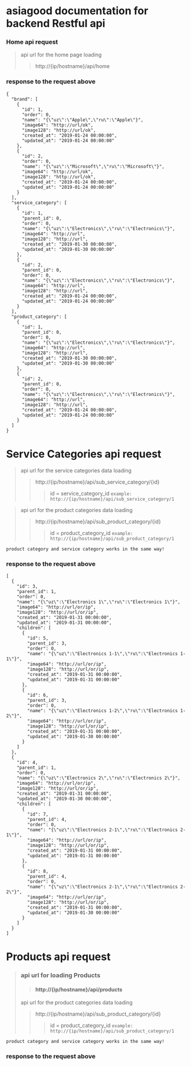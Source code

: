 # asiagood documentation for backend Restful api

### Home api request

> api url for the home page loading
>> http://{ip/hostname}/api/home

### response to the request above
```
{
  "brand": [
    {
      "id": 1,
      "order": 0,
      "name": "{\"uz\":\"Apple\",\"ru\":\"Apple\"}",
      "image64": "http://url/ok",
      "image128": "http://url/ok",
      "created_at": "2019-01-24 00:00:00",
      "updated_at": "2019-01-24 00:00:00"
    },
    {
      "id": 2,
      "order": 0,
      "name": "{\"uz\":\"Microsoft\",\"ru\":\"Microsoft\"}",
      "image64": "http://url/ok",
      "image128": "http://url/ok",
      "created_at": "2019-01-24 00:00:00",
      "updated_at": "2019-01-24 00:00:00"
    }
  ],
  "service_category": [
    {
      "id": 1,
      "parent_id": 0,
      "order": 0,
      "name": "{\"uz\":\"Electronics\",\"ru\":\"Electronics\"}",
      "image64": "http://url",
      "image128": "http://url",
      "created_at": "2019-01-30 00:00:00",
      "updated_at": "2019-01-30 00:00:00"
    },
    {
      "id": 2,
      "parent_id": 0,
      "order": 0,
      "name": "{\"uz\":\"Electronics\",\"ru\":\"Electronics\"}",
      "image64": "http://url",
      "image128": "http://url",
      "created_at": "2019-01-24 00:00:00",
      "updated_at": "2019-01-24 00:00:00"
    }
  ],
  "product_category": [
    {
      "id": 1,
      "parent_id": 0,
      "order": 0,
      "name": "{\"uz\":\"Electronics\",\"ru\":\"Electronics\"}",
      "image64": "http://url",
      "image128": "http://url",
      "created_at": "2019-01-30 00:00:00",
      "updated_at": "2019-01-30 00:00:00"
    },
    {
      "id": 2,
      "parent_id": 0,
      "order": 0,
      "name": "{\"uz\":\"Electronics\",\"ru\":\"Electronics\"}",
      "image64": "http://url",
      "image128": "http://url",
      "created_at": "2019-01-24 00:00:00",
      "updated_at": "2019-01-24 00:00:00"
    }
  ]
}
```
# Service Categories api request

> api url for the service categories data loading
>>http://{ip/hostname}/api/sub_service_category/{id}
>>>id = service_category_id `example: http://{ip/hostname}/api/sub_service_category/1`

> api url for the product categories data loading
>>http://{ip/hostname}/api/sub_product_category/{id}
>>>id = product_category_id `example: http://{ip/hostname}/api/sub_product_category/1`

`product category and service category works in the same way!`
### response to the request above
```
[
  {
    "id": 3,
    "parent_id": 1,
    "order": 0,
    "name": "{\"uz\":\"Electronics 1\",\"ru\":\"Electronics 1\"}",
    "image64": "http://url/or/ip",
    "image128": "http://url/or/ip",
    "created_at": "2019-01-31 00:00:00",
    "updated_at": "2019-01-31 00:00:00",
    "children": [
      {
        "id": 5,
        "parent_id": 3,
        "order": 0,
        "name": "{\"uz\":\"Electronics 1-1\",\"ru\":\"Electronics 1-1\"}",
        "image64": "http://url/or/ip",
        "image128": "http://url/or/ip",
        "created_at": "2019-01-31 00:00:00",
        "updated_at": "2019-01-31 00:00:00"
      },
      {
        "id": 6,
        "parent_id": 3,
        "order": 0,
        "name": "{\"uz\":\"Electronics 1-2\",\"ru\":\"Electronics 1-2\"}",
        "image64": "http://url/or/ip",
        "image128": "http://url/or/ip",
        "created_at": "2019-01-31 00:00:00",
        "updated_at": "2019-01-30 00:00:00"
      }
    ]
  },
  {
    "id": 4,
    "parent_id": 1,
    "order": 0,
    "name": "{\"uz\":\"Electronics 2\",\"ru\":\"Electronics 2\"}",
    "image64": "http://url/or/ip",
    "image128": "http://url/or/ip",
    "created_at": "2019-01-31 00:00:00",
    "updated_at": "2019-01-30 00:00:00",
    "children": [
      {
        "id": 7,
        "parent_id": 4,
        "order": 0,
        "name": "{\"uz\":\"Electronics 2-1\",\"ru\":\"Electronics 2-1\"}",
        "image64": "http://url/or/ip",
        "image128": "http://url/or/ip",
        "created_at": "2019-01-31 00:00:00",
        "updated_at": "2019-01-31 00:00:00"
      },
      {
        "id": 8,
        "parent_id": 4,
        "order": 0,
        "name": "{\"uz\":\"Electronics 2-1\",\"ru\":\"Electronics 2-2\"}",
        "image64": "http://url/or/ip",
        "image128": "http://url/or/ip",
        "created_at": "2019-01-31 00:00:00",
        "updated_at": "2019-01-30 00:00:00"
      }
    ]
  }
]
```

# Products api request

> ### api url for loading Products
>> #### http://{ip/hostname}/api/products
>>
>>
>>
>>
> api url for the product categories data loading
>>http://{ip/hostname}/api/sub_product_category/{id}
>>>id = product_category_id `example: http://{ip/hostname}/api/sub_product_category/1`

`product category and service category works in the same way!`
### response to the request above
